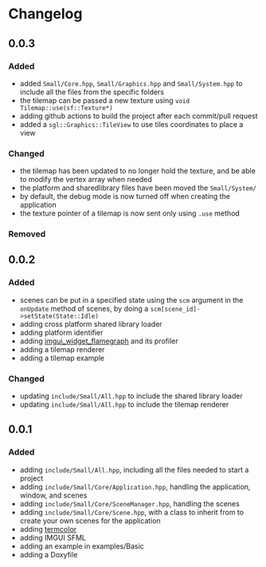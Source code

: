 # Changelog

## 0.0.3
### Added
- added `Small/Core.hpp`, `Small/Graphics.hpp` and `Small/System.hpp` to include all the files from the specific folders
- the tilemap can be passed a new texture using `void Tilemap::use(sf::Texture*)`
- adding github actions to build the project after each commit/pull request
- added a `sgl::Graphics::TileView` to use tiles coordinates to place a view

### Changed
- the tilemap has been updated to no longer hold the texture, and be able to modify the vertex array when needed
- the platform and sharedlibrary files have been moved the `Small/System/`
- by default, the debug mode is now turned off when creating the application
- the texture pointer of a tilemap is now sent only using `.use` method

### Removed

## 0.0.2
### Added
- scenes can be put in a specified state using the `scm` argument in the `onUpdate` method of scenes, by doing a `scm[scene_id]->setState(State::Idle)`
- adding cross platform shared library loader
- adding platform identifier
- adding [imgui_widget_flamegraph](https://github.com/bwrsandman/imgui-flame-graph) and its profiler
- adding a tilemap renderer
- adding a tilemap example

### Changed
- updating `include/Small/All.hpp` to include the shared library loader
- updating `include/Small/All.hpp` to include the tilemap renderer

## 0.0.1
### Added
- adding `include/Small/All.hpp`, including all the files needed to start a project
- adding `include/Small/Core/Application.hpp`, handling the application, window, and scenes
- adding `include/Small/Core/SceneManager.hpp`, handling the scenes
- adding `include/Small/Core/Scene.hpp`, with a class to inherit from to create your own scenes for the application
- adding [termcolor](https://github.com/ikalnytskyi/termcolor)
- adding IMGUI SFML
- adding an example in examples/Basic
- adding a Doxyfile